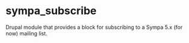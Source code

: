 sympa_subscribe
===============

Drupal module that provides a block for subscribing to a Sympa 5.x (for now) mailing list.


